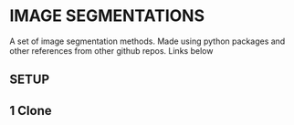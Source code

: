 # IMAGE SEGMENTATIONS
A set of image segmentation methods. Made using python packages and other references from other  github repos. Links below

## SETUP
   ## 1 Clone


    
